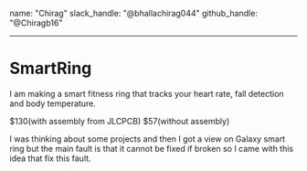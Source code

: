 name: "Chirag"
slack_handle: "@bhallachirag044"
github_handle: "@Chiragb16"

---

# SmartRing

<!-- Describe your board in 2-3 sentences. What are you making? What will it do? -->
I am making a smart fitness ring that tracks your heart rate, fall detection and body temperature.

<!-- How much is it going to cost? -->

$130(with assembly from JLCPCB)
$57(without assembly)
<!-- Tell us a little bit about your design process. What were some challenges? What helped? ***Totally optional*** -->

I was thinking about some projects and then I got a view on Galaxy smart ring but the main fault is that it cannot be fixed if broken so I came with this idea that fix this fault.